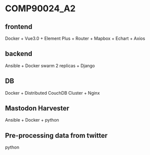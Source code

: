 # COMP90024_A2
## frontend
Docker + Vue3.0 + Element Plus + Router + Mapbox + Echart + Axios

## backend
Ansible + Docker swarm 2 replicas + Django

## DB
Docker + Distributed CouchDB Cluster + Nginx

## Mastodon Harvester
Ansible + Docker + python

## Pre-processing data from twitter
python
